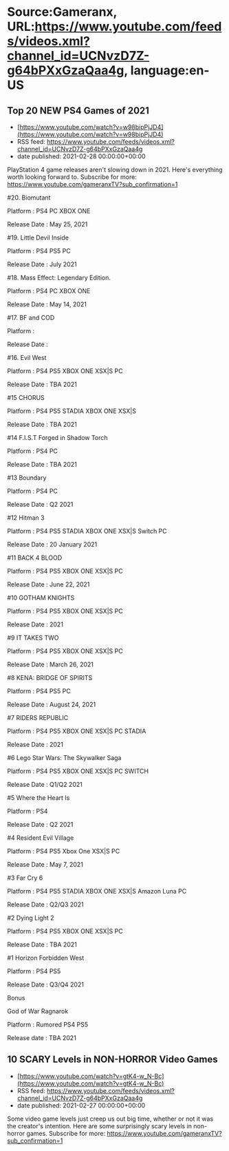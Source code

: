 # Source:Gameranx, URL:https://www.youtube.com/feeds/videos.xml?channel_id=UCNvzD7Z-g64bPXxGzaQaa4g, language:en-US

## Top 20 NEW PS4 Games of 2021
 - [https://www.youtube.com/watch?v=w98bipPjJD4](https://www.youtube.com/watch?v=w98bipPjJD4)
 - RSS feed: https://www.youtube.com/feeds/videos.xml?channel_id=UCNvzD7Z-g64bPXxGzaQaa4g
 - date published: 2021-02-28 00:00:00+00:00

PlayStation 4 game releases aren't slowing down in 2021. Here's everything worth looking forward to.
Subscribe for more: https://www.youtube.com/gameranxTV?sub_confirmation=1

#20. Biomutant 

Platform : PS4 PC XBOX ONE 

Release Date : May 25, 2021



#19. Little Devil Inside 

Platform : PS4 PS5 PC

Release Date : July 2021



#18. Mass Effect: Legendary Edition. 

Platform : PS4 PC XBOX ONE

Release Date : May 14, 2021



#17. BF and COD

Platform : 

Release Date : 



#16. Evil West 

Platform : PS4 PS5 XBOX ONE XSX|S PC

Release Date : TBA 2021



#15 CHORUS

Platform : PS4 PS5 STADIA XBOX ONE XSX|S

Release Date : TBA 2021



#14 F.I.S.T Forged in Shadow Torch 

Platform : PS4 PC

Release Date : TBA 2021



#13 Boundary

Platform : PS4 PC

Release Date : Q2 2021



#12 Hitman 3

Platform : PS4 PS5 STADIA XBOX ONE XSX|S Switch PC

Release Date : 20 January 2021



#11 BACK 4 BLOOD

Platform : PS4 PS5 XBOX ONE XSX|S PC

Release Date : June 22, 2021



#10 GOTHAM KNIGHTS

Platform : PS4 PS5 XBOX ONE XSX|S PC

Release Date : 2021



#9 IT TAKES TWO

Platform : PS4 PS5 XBOX ONE XSX|S PC

Release Date : March 26, 2021 



#8 KENA: BRIDGE OF SPIRITS

Platform : PS4 PS5 PC

Release Date : August 24, 2021



#7 RIDERS REPUBLIC

Platform : PS4 PS5 XBOX ONE XSX|S PC STADIA

Release Date : 2021



#6 Lego Star Wars: The Skywalker Saga

Platform : PS4 PS5 XBOX ONE XSX|S PC SWITCH

Release Date : Q1/Q2 2021



#5 Where the Heart Is 

Platform : PS4

Release Date : Q2 2021 



#4 Resident Evil Village

Platform : PS4 PS5 Xbox One XSX|S PC 

Release Date : May 7, 2021 



#3 Far Cry 6 

Platform : PS4 PS5 STADIA XBOX ONE XSX|S Amazon Luna PC

Release Date : Q2/Q3 2021



#2 Dying Light 2

Platform : PS4 PS5 XBOX ONE XSX|S PC

Release Date : TBA 2021



#1 Horizon Forbidden West 

Platform : PS4 PS5

Release Date : Q3/Q4 2021 



Bonus



God of War Ragnarok 

Platform : Rumored PS4 PS5


Release date : TBA 2021

## 10 SCARY Levels in NON-HORROR Video Games
 - [https://www.youtube.com/watch?v=gtK4-w_N-Bc](https://www.youtube.com/watch?v=gtK4-w_N-Bc)
 - RSS feed: https://www.youtube.com/feeds/videos.xml?channel_id=UCNvzD7Z-g64bPXxGzaQaa4g
 - date published: 2021-02-27 00:00:00+00:00

Some video game levels just creep us out big time, whether or not it was the creator's intention. Here are some surprisingly scary levels in non-horror games.
Subscribe for more: https://www.youtube.com/gameranxTV?sub_confirmation=1

